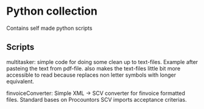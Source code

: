 # Python collection

Contains self made python scripts

## Scripts

multitasker: simple code for doing some clean up to text-files. Example after pasteing the text from pdf-file. also makes the text-files little bit more accessible to read because replaces non letter symbols with longer equivalent. 

finvoiceConverter: Simple XML -> SCV converter for finvoice formatted files. Standard bases on Procountors SCV imports acceptance criterias.